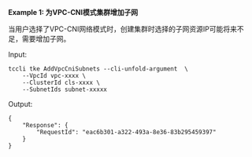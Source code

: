 **Example 1: 为VPC-CNI模式集群增加子网**

当用户选择了VPC-CNI网络模式时，创建集群时选择的子网资源IP可能将来不足，需要增加子网。

Input: 

```
tccli tke AddVpcCniSubnets --cli-unfold-argument  \
    --VpcId vpc-xxxx \
    --ClusterId cls-xxxx \
    --SubnetIds subnet-xxxxx
```

Output: 
```
{
    "Response": {
        "RequestId": "eac6b301-a322-493a-8e36-83b295459397"
    }
}
```

